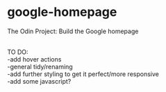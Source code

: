 # google-homepage

The Odin Project: Build the Google homepage<br><br>

TO DO:<br>
-add hover actions<br>
-general tidy/renaming<br>
-add further styling to get it perfect/more responsive<br>
-add some javascript?
